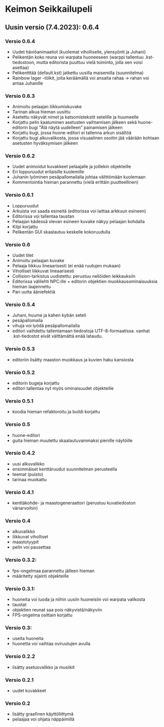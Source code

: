 # Keimon Seikkailupeli

## Uusin versio (7.4.2023): 0.6.4

### Versio 0.6.4

 - Uudet häviöanimaatiot (kuolemat viholliselle, ylensyönti ja Juhani)
 - Pelikentän koko reuna voi warpata huoneeseen (warppi tallentuu .kst-tiedostoon, mutta editorista puuttuu vielä toiminto, jolla sen voisi asettaa)
 - Pelikentttää (default.kst) jatkettu uusilla maisemilla (suunnitelma)
 - Rainbow lager -tölkit, joita keräämällä voi ansaita rahaa -> rahan voi antaa Juhanille

### Versio 0.6.3

 - Animoitu pelaajan liikkumiskuvake
 - Tarinan alkua hieman uusittu
 - Asetettu näkyvät nimet ja katsomistekstit setelille ja huumeelle
 - Korjattu pelin kaatuminen asetusten vaihtamisen jälkeen sekä huone-editorin bugi "Älä näytä uudelleen" painamisen jälkeen
 - Korjattu bugi, jossa huone-editori ei tallenna arkun sisältöä
 - Korjattu bugi alkuvalikosta, jossa visuaalinen osoitin jää väärään kohtaan asetusten hyväksymisen jälkeen

### Versio 0.6.2

 - Uudet animoidut kuvakkeet pelaajalle ja joillekin objekteille
 - Eri loppuruudut erilaisille kuolemille
 - Juhanin lyöminen pesäpallomailalla johtaa välittömään kuolemaan
 - Kommentointia hieman parannettu (vielä erittäin puutteellinen)

### Versio 0.6.1

 - Loppuruudut
 - Arkuista voi saada esineitä (editorissa voi laittaa arkkuun esineen)
 - Editorissa voi tallentaa taustan
 - Pelaajan kädessä olevan esineen kuvake näkyy pelaajan kohdalla
 - Kilpi korjattu
 - Pelikentän GUI skaalautuu keskelle kokoruudulla

### Versio 0.6

 - Uudet tilet
 - Animoitu pelaajan kuvake
 - Pelaaja liikkuu lineaarisesti (ei enää ruutujen mukaan)
 - Viholliset liikkuvat lineaarisesti
 - Collision-tarkistus uudistettu: perustuu neliöiden leikkauksiin
 - Editorissa välilehti NPC:ille + editorin objektien muokkausominaisuuksia hieman laajennettu
 - Pari uutta ääniefektiä

### Versio 0.5.4

 - Juhani, huume ja kahen kybän seteli
 - pesäpallomaila
 - vihuja voi lyödä pesäpallomailalla
 - editori vaihdettu tallentamaan tiedostoja UTF-8-formaatissa. vanhat .kst-tiedostot eivät välttämättä enää lataudu.
 
### Versio 0.5.3

 - editoriin lisätty maaston muokkaus ja kuvien haku kansiosta
 
### Versio 0.5.2

 - editorin bugeja korjattu
 - editori tallentaa nyt myös ominaisuudet objekteille

### Versio 0.5.1

 - koodia hieman refaktoroitu ja buildi korjattu

### Versio 0.5

 - huone-editori
 - guita hieman muutettu skaalautuvammaksi pienille näytöille

### Versio 0.4.2

  - uusi alkuvalikko
  - ensimmäiset kenttäruudut suunnitelman perusteella
  - teemat (puisto)
  - tarinaa muokattu
  
 ### Versio 0.4.1
 
  - kenttäkohde- ja maastogeneraattori (perustuu kuvatiedoston väriarvoihin)

### Versio 0.4

  - alkuvalikko
  - liikkuvat viholliset
  - maastotyypit
  - pelin voi pausettaa

### Versio 0.3.2:
  - fps-ongelmaa parannettu jälleen hieman
  - määritetty sijainti objekteille

### Versio 0.3.1:
  - huoneita voi luoda ja niihin uusiin huoneisiin voi warpata valikosta
  - taustat
  - objektien reunat saa pois näkyvistä/näkyviin
  - FPS-ongelma osittain korjattu
  
### Versio 0.3:
  - useita huoneita
  - huonetta voi vaihtaa oviruutujen avulla

### Versio 0.2.2
  - lisätty asetusvalikko ja musiikit
  
### Versio 0.2.1
  - uudet kuvakkeet

### Versio 0.2
  - lisätty graafinen käyttöliittymä
  - pelaajaa voi ohjata näppäimillä
